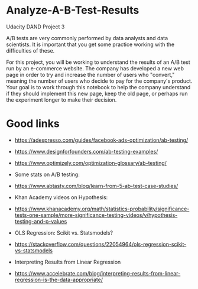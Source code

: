 # Analyze-A-B-Test-Results
Udacity DAND Project 3 


A/B tests are very commonly performed by data analysts and data scientists. It is important that you get some practice working with the difficulties of these.

For this project, you will be working to understand the results of an A/B test run by an e-commerce website. The company has developed a new web page in order to try and increase the number of users who "convert," meaning the number of users who decide to pay for the company's product. Your goal is to work through this notebook to help the company understand if they should implement this new page, keep the old page, or perhaps run the experiment longer to make their decision.


# Good links
* https://adespresso.com/guides/facebook-ads-optimization/ab-testing/
* https://www.designforfounders.com/ab-testing-examples/
* https://www.optimizely.com/optimization-glossary/ab-testing/

* Some stats on A/B testing:
* https://www.abtasty.com/blog/learn-from-5-ab-test-case-studies/

* Khan Academy videos on Hypothesis: 
* https://www.khanacademy.org/math/statistics-probability/significance-tests-one-sample/more-significance-testing-videos/v/hypothesis-testing-and-p-values

* OLS Regression: Scikit vs. Statsmodels?
* https://stackoverflow.com/questions/22054964/ols-regression-scikit-vs-statsmodels

* Interpreting Results from Linear Regression
* https://www.accelebrate.com/blog/interpreting-results-from-linear-regression-is-the-data-appropriate/
